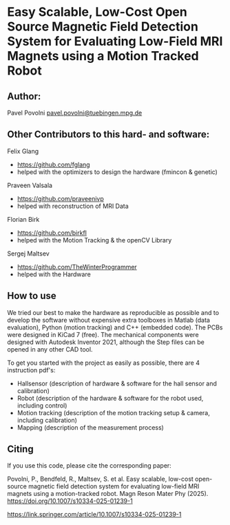 # Easy Scalable, Low-Cost Open Source Magnetic Field Detection System for Evaluating Low-Field MRI Magnets using a Motion Tracked Robot

## Author:
Pavel Povolni <pavel.povolni@tuebingen.mpg.de>

## Other Contributors to this hard- and software:
Felix Glang
  *  https://github.com/fglang
  * helped with the optimizers to design the hardware (fmincon & genetic)

Praveen Valsala
  * https://github.com/praveenivp
  * helped with reconstruction of MRI Data

Florian Birk
  * https://github.com/birkfl
  * helped with the Motion Tracking & the openCV Library

Sergej Maltsev
  * https://github.com/TheWinterProgrammer
  * helped with the Hardware 

## How to use

We tried our best to make the hardware as reproducible as possible and to develop the software without expensive extra toolboxes in Matlab (data evaluation), Python (motion tracking) and C++ (embedded code).
The PCBs were designed in KiCad 7 (free).
The mechanical components were designed with Autodesk Inventor 2021, although the Step files can be opened in any other CAD tool.

To get you started with the project as easily as possible, there are 4 instruction pdf's:
* Hallsensor (description of hardware & software for the hall sensor and calibration)
* Robot (description of the hardware & software for the robot used, including control)
* Motion tracking (description of the motion tracking setup & camera, including calibration)
* Mapping (description of the measurement process)


## Citing

If you use this code, please cite the corresponding paper:

Povolni, P., Bendfeld, R., Maltsev, S. et al. Easy scalable, low-cost open-source magnetic field detection system for evaluating low-field MRI magnets using a motion-tracked robot. Magn Reson Mater Phy (2025). https://doi.org/10.1007/s10334-025-01239-1

https://link.springer.com/article/10.1007/s10334-025-01239-1
